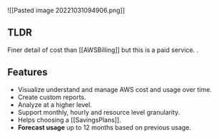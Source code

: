 ![[Pasted image 20221031094906.png]]

## TLDR 

Finer detail of cost than [[AWSBilling]] but this is a paid service. .

## Features

- Visualize understand and manage AWS cost and usage over time.
- Create custom reports.
- Analyze at a higher level.
- Support monthly, hourly and resource level granularity.
- Helps choosing a [[SavingsPlans]].
- **Forecast usage** up to 12 months based on previous usage.
